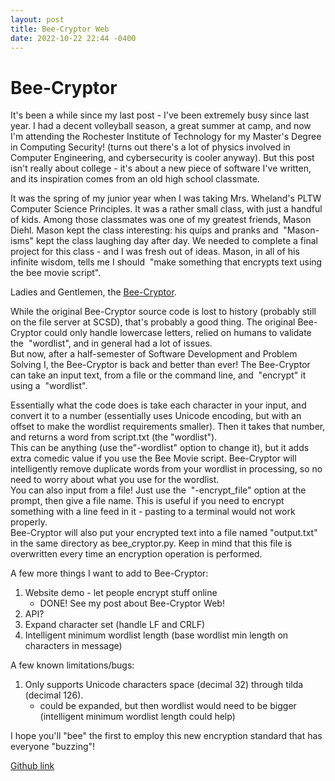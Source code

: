 ```yaml
---
layout: post
title: Bee-Cryptor Web
date: 2022-10-22 22:44 -0400
---
```

# Bee-Cryptor
It's been a while since my last post - I've been extremely busy since last year. I had a decent volleyball season, a great summer at camp, and now I'm attending the Rochester Institute of Technology for my Master's Degree in Computing Security! (turns out there's a lot of physics involved in Computer Engineering, and cybersecurity is cooler anyway). But this post isn't really about college - it's about a new piece of software I've written, and its inspiration comes from an old high school classmate.  

It was the spring of my junior year when I was taking Mrs. Wheland's PLTW Computer Science Principles. It was a rather small class, with just a handful of kids. Among those classmates was one of my greatest friends, Mason Diehl. Mason kept the class interesting: his quips and pranks and  "Mason-isms" kept the class laughing day after day. We needed to complete a final project for this class - and I was fresh out of ideas. Mason, in all of his infinite wisdom, tells me I should  "make something that encrypts text using the bee movie script".  

Ladies and Gentlemen, the [Bee-Cryptor](https://github.com/CWright2022/bee_cryptor).  

While the original Bee-Cryptor source code is lost to history (probably still on the file server at SCSD), that's probably a good thing. The original Bee-Cryptor could only handle lowercase letters, relied on humans to validate the  "wordlist", and in general had a lot of issues.  
But now, after a half-semester of Software Development and Problem Solving I, the Bee-Cryptor is back and better than ever! The Bee-Cryptor can take an input text, from a file or the command line, and  "encrypt" it using a  "wordlist".  

Essentially what the code does is take each character in your input, and convert it to a number (essentially uses Unicode encoding, but with an offset to make the wordlist requirements smaller). Then it takes that number, and returns a word from script.txt (the "wordlist").  
This can be anything (use the"-wordlist" option to change it), but it adds extra comedic value if you use the Bee Movie script. Bee-Cryptor will intelligently remove duplicate words from your wordlist in processing, so no need to worry about what you use for the wordlist.  
You can also input from a file! Just use the  "-encrypt_file" option at the prompt, then give a file name. This is useful if you need to encrypt something with a line feed in it - pasting to a terminal would not work properly.  
Bee-Cryptor will also put your encrypted text into a file named "output.txt" in the same directory as bee_cryptor.py. Keep in mind that this file is overwritten every time an encryption operation is performed.  

A few more things I want to add to Bee-Cryptor:  
1. Website demo - let people encrypt stuff online 
    - DONE! See my post about Bee-Cryptor Web!
2. API?
3. Expand character set (handle LF and CRLF)
4. Intelligent minimum wordlist length (base wordlist min length on characters in message)  

A few known limitations/bugs:  
1. Only supports Unicode characters space (decimal 32) through tilda (decimal 126).
    - could be expanded, but then wordlist would need to be bigger (intelligent minimum wordlist length could help)

I hope you'll "bee" the first to employ this new encryption standard that has everyone "buzzing"!

[Github link](https://github.com/CWright2022/bee_cryptor)